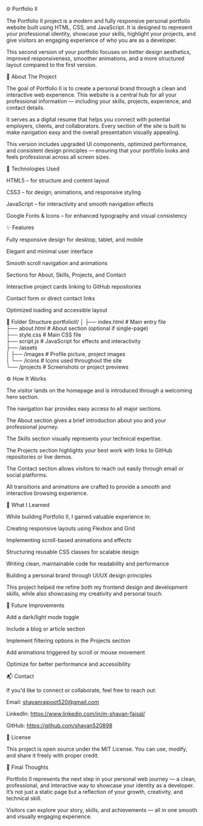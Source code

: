 🌐 Portfolio II

The Portfolio II project is a modern and fully responsive personal portfolio website built using HTML, CSS, and JavaScript.
It is designed to represent your professional identity, showcase your skills, highlight your projects, and give visitors an engaging experience of who you are as a developer.

This second version of your portfolio focuses on better design aesthetics, improved responsiveness, smoother animations, and a more structured layout compared to the first version.

🧠 About The Project

The goal of Portfolio II is to create a personal brand through a clean and interactive web experience.
This website is a central hub for all your professional information — including your skills, projects, experience, and contact details.

It serves as a digital resume that helps you connect with potential employers, clients, and collaborators.
Every section of the site is built to make navigation easy and the overall presentation visually appealing.

This version includes upgraded UI components, optimized performance, and consistent design principles — ensuring that your portfolio looks and feels professional across all screen sizes.

🧰 Technologies Used

HTML5 – for structure and content layout

CSS3 – for design, animations, and responsive styling

JavaScript – for interactivity and smooth navigation effects

Google Fonts & Icons – for enhanced typography and visual consistency

✨ Features

Fully responsive design for desktop, tablet, and mobile

Elegant and minimal user interface

Smooth scroll navigation and animations

Sections for About, Skills, Projects, and Contact

Interactive project cards linking to GitHub repositories

Contact form or direct contact links

Optimized loading and accessible layout

📁 Folder Structure
portfolioII/
│
├── index.html              # Main entry file  
├── about.html              # About section (optional if single-page)  
├── style.css               # Main CSS file  
├── script.js               # JavaScript for effects and interactivity  
├── /assets  
│   ├── /images             # Profile picture, project images  
│   └── /icons              # Icons used throughout the site  
└── /projects               # Screenshots or project previews  

⚙️ How It Works

The visitor lands on the homepage and is introduced through a welcoming hero section.

The navigation bar provides easy access to all major sections.

The About section gives a brief introduction about you and your professional journey.

The Skills section visually represents your technical expertise.

The Projects section highlights your best work with links to GitHub repositories or live demos.

The Contact section allows visitors to reach out easily through email or social platforms.

All transitions and animations are crafted to provide a smooth and interactive browsing experience.

🧩 What I Learned

While building Portfolio II, I gained valuable experience in:

Creating responsive layouts using Flexbox and Grid

Implementing scroll-based animations and effects

Structuring reusable CSS classes for scalable design

Writing clean, maintainable code for readability and performance

Building a personal brand through UI/UX design principles

This project helped me refine both my frontend design and development skills, while also showcasing my creativity and personal touch.

🚀 Future Improvements

Add a dark/light mode toggle

Include a blog or article section

Implement filtering options in the Projects section

Add animations triggered by scroll or mouse movement

Optimize for better performance and accessibility

📬 Contact

If you'd like to connect or collaborate, feel free to reach out:

Email: shayanrajpoot520@gmail.com

LinkedIn: https://www.linkedin.com/in/m-shayan-faisal/

GitHub: https://github.com/shayan520898

📝 License

This project is open source under the MIT License.
You can use, modify, and share it freely with proper credit.

💬 Final Thoughts

Portfolio II represents the next step in your personal web journey — a clean, professional, and interactive way to showcase your identity as a developer.
It’s not just a static page but a reflection of your growth, creativity, and technical skill.

Visitors can explore your story, skills, and achievements — all in one smooth and visually engaging experience.
